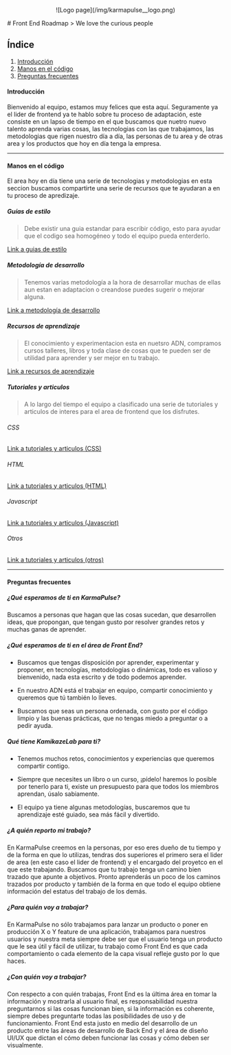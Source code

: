 <p align="center">
  ![Logo page](/img/karmapulse__logo.png)
</p>
# Front End Roadmap
> We love the curious people

## Índice
1. [Introducción](#introduction)
2. [Manos en el código](#code)
3. [Preguntas frecuentes](#faq)


#### <a name='introduction'>Introducción</a>

Bienvenido al equipo, estamos muy felices que esta aquí. Seguramente ya el lider de frontend ya te hablo sobre tu proceso de adaptación, este consiste en un lapso de tiempo en el que buscamos que nuetro nuevo talento aprenda varias cosas, las tecnologias con las que trabajamos, las metodologias que rigen nuestro día a día, las personas de tu area y de otras area y los productos que hoy en día tenga la empresa.

---

#### <a name='code'>Manos en el código</a>

El area hoy en día tiene una serie de tecnologias y metodologias en esta seccion buscamos compartirte una serie de recursos que te ayudaran a en tu proceso de apredizaje.

##### Guías de estilo

> Debe existir una guia estandar para escribir código, esto para ayudar que el codigo sea homogéneo y todo el equipo pueda enterderlo.

[Link a guias de estilo]()

##### Metodología de desarrollo

> Tenemos varias metodología a la hora de desarrollar muchas de ellas aun estan en adaptacion o creandose puedes sugerir o mejorar alguna.

[Link a metodología de desarrollo]()

##### Recursos de aprendizaje

> El conocimiento y experimentacion esta en nuetsro ADN, compramos cursos talleres, libros y toda clase de cosas que te pueden ser de utilidad para aprender y ser mejor en tu trabajo.

[Link a recursos de aprendizaje]()

##### Tutoriales y articulos

> A lo largo del tiempo el equipo a clasificado una serie de tutoriales y articulos de interes para el area de frontend que los disfrutes.

###### CSS
[Link a tutoriales y articulos (CSS)]()

###### HTML
[Link a tutoriales y articulos (HTML)]()

###### Javascript
[Link a tutoriales y articulos (Javascript)]()

###### Otros
[Link a tutoriales y articulos (otros)]()


---

#### <a name='faq'>Preguntas frecuentes</a>

##### ¿Qué esperamos de ti en KarmaPulse?
Buscamos a personas que hagan que las cosas sucedan, que desarrollen ideas, que propongan, que tengan gusto por resolver grandes retos y muchas ganas de aprender.

##### ¿Qué esperamos de ti en el área de Front End?

* Buscamos que tengas disposición por aprender, experimentar y proponer, en tecnologías, metodologías o dinámicas, todo es valioso y bienvenido, nada esta escrito y de todo podemos aprender.

* En nuestro ADN está el trabajar en equipo, compartir conocimiento y queremos que tú también lo lleves.

* Buscamos que seas un persona ordenada, con gusto por el código limpio y las buenas prácticas, que no tengas miedo a preguntar o a pedir ayuda.

##### Qué tiene KamikazeLab para ti?

* Tenemos muchos retos, conocimientos y experiencias que queremos compartir contigo.

* Siempre que necesites un libro o un curso, ¡pídelo! haremos lo posible por tenerlo para ti, existe un presupuesto para que todos los miembros aprendan, úsalo sabiamente.

* El equipo ya tiene algunas metodologías, buscaremos que tu aprendizaje esté guiado, sea más fácil y divertido.

##### ¿A quién reporto mi trabajo?

En KarmaPulse creemos en la personas, por eso eres dueño de tu tiempo y de la forma en que lo utilizas, tendras dos superiores el primero sera el lider de area (en este caso el lider de frontend) y el encargado del proyetco en el que este trabajando. Buscamos que tu trabajo tenga un camino bien trazado que apunte a objetivos. Pronto aprenderás un poco de los caminos trazados por producto y también de la forma en que todo el equipo obtiene información del estatus del trabajo de los demás.

##### ¿Para quién voy a trabajar?

En KarmaPulse no sólo trabajamos para lanzar un producto o poner en producción X o Y feature de una aplicación, trabajamos para nuestros usuarios y nuestra meta siempre debe ser que el usuario tenga un producto que le sea útil y fácil de utilizar, tu trabajo como Front End es que cada comportamiento o cada elemento de la capa visual refleje gusto por lo que haces.

##### ¿Con quién voy a trabajar?

Con respecto a con quién trabajas, Front End es la última área en tomar la información y mostrarla al usuario final, es responsabilidad nuestra preguntarnos si las cosas funcionan bien, si la información es coherente, siempre debes preguntarte todas las posibilidades de uso y de funcionamiento. Front End esta justo en medio del desarrollo de un producto entre las áreas de desarrollo de Back End y el área de diseño UI/UX que dictan el cómo deben funcionar las cosas y cómo deben ser visualmente.
